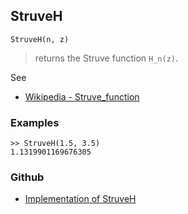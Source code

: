 ## StruveH

```
StruveH(n, z)
```

> returns the Struve function `H_n(z)`.

See
* [Wikipedia - Struve_function](https://en.wikipedia.org/wiki/Struve_function)
 
### Examples

```
>> StruveH(1.5, 3.5)
1.1319901169676305
```
  

### Github

* [Implementation of StruveH](https://github.com/axkr/symja_android_library/blob/master/symja_android_library/matheclipse-core/src/main/java/org/matheclipse/core/builtin/SpecialFunctions.java#L1692) 
